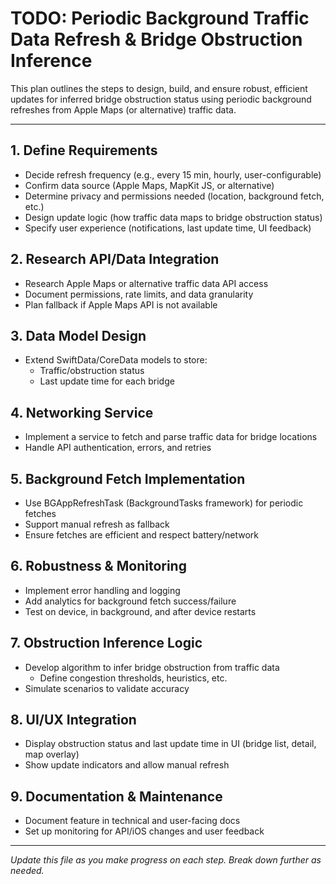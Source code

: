 # TODO: Periodic Background Traffic Data Refresh & Bridge Obstruction Inference

This plan outlines the steps to design, build, and ensure robust, efficient updates for inferred bridge obstruction status using periodic background refreshes from Apple Maps (or alternative) traffic data.

---

## 1. Define Requirements
- Decide refresh frequency (e.g., every 15 min, hourly, user-configurable)
- Confirm data source (Apple Maps, MapKit JS, or alternative)
- Determine privacy and permissions needed (location, background fetch, etc.)
- Design update logic (how traffic data maps to bridge obstruction status)
- Specify user experience (notifications, last update time, UI feedback)

## 2. Research API/Data Integration
- Research Apple Maps or alternative traffic data API access
- Document permissions, rate limits, and data granularity
- Plan fallback if Apple Maps API is not available

## 3. Data Model Design
- Extend SwiftData/CoreData models to store:
  - Traffic/obstruction status
  - Last update time for each bridge

## 4. Networking Service
- Implement a service to fetch and parse traffic data for bridge locations
- Handle API authentication, errors, and retries

## 5. Background Fetch Implementation
- Use BGAppRefreshTask (BackgroundTasks framework) for periodic fetches
- Support manual refresh as fallback
- Ensure fetches are efficient and respect battery/network

## 6. Robustness & Monitoring
- Implement error handling and logging
- Add analytics for background fetch success/failure
- Test on device, in background, and after device restarts

## 7. Obstruction Inference Logic
- Develop algorithm to infer bridge obstruction from traffic data
  - Define congestion thresholds, heuristics, etc.
- Simulate scenarios to validate accuracy

## 8. UI/UX Integration
- Display obstruction status and last update time in UI (bridge list, detail, map overlay)
- Show update indicators and allow manual refresh

## 9. Documentation & Maintenance
- Document feature in technical and user-facing docs
- Set up monitoring for API/iOS changes and user feedback

---

*Update this file as you make progress on each step. Break down further as needed.* 